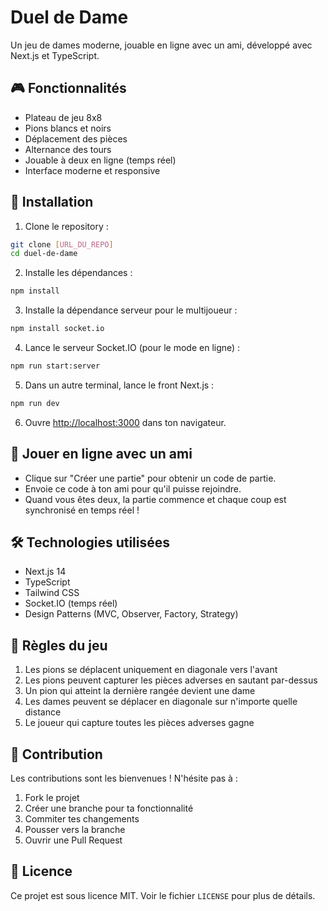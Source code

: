# Duel de Dame

Un jeu de dames moderne, jouable en ligne avec un ami, développé avec Next.js et TypeScript.

## 🎮 Fonctionnalités

- Plateau de jeu 8x8
- Pions blancs et noirs
- Déplacement des pièces
- Alternance des tours
- Jouable à deux en ligne (temps réel)
- Interface moderne et responsive

## 🚀 Installation

1. Clone le repository :
```bash
git clone [URL_DU_REPO]
cd duel-de-dame
```

2. Installe les dépendances :
```bash
npm install
```

3. Installe la dépendance serveur pour le multijoueur :
```bash
npm install socket.io
```

4. Lance le serveur Socket.IO (pour le mode en ligne) :
```bash
npm run start:server
```

5. Dans un autre terminal, lance le front Next.js :
```bash
npm run dev
```

6. Ouvre [http://localhost:3000](http://localhost:3000) dans ton navigateur.

## 👥 Jouer en ligne avec un ami

- Clique sur "Créer une partie" pour obtenir un code de partie.
- Envoie ce code à ton ami pour qu'il puisse rejoindre.
- Quand vous êtes deux, la partie commence et chaque coup est synchronisé en temps réel !

## 🛠️ Technologies utilisées

- Next.js 14
- TypeScript
- Tailwind CSS
- Socket.IO (temps réel)
- Design Patterns (MVC, Observer, Factory, Strategy)

## 🎯 Règles du jeu

1. Les pions se déplacent uniquement en diagonale vers l'avant
2. Les pions peuvent capturer les pièces adverses en sautant par-dessus
3. Un pion qui atteint la dernière rangée devient une dame
4. Les dames peuvent se déplacer en diagonale sur n'importe quelle distance
5. Le joueur qui capture toutes les pièces adverses gagne

## 🤝 Contribution

Les contributions sont les bienvenues ! N'hésite pas à :
1. Fork le projet
2. Créer une branche pour ta fonctionnalité
3. Commiter tes changements
4. Pousser vers la branche
5. Ouvrir une Pull Request

## 📝 Licence

Ce projet est sous licence MIT. Voir le fichier `LICENSE` pour plus de détails.